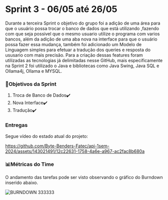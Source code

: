 # Sprint 3 - 06/05 até 26/05
Durante a terceira Sprint o objetivo do grupo foi a adição de uma área para que o usuário possa trocar o banco de dados que está utilizando ,fazendo com que seja possivel que o mesmo usuario utilize o programa com varios bancos, além da adição de uma aba nova na interface para que o usuário possa fazer essa mudança, também foi adicionado um Modelo de Linguagem simples para efetuar a tradução dos queries e resposta do ususario com mais precisão. Para a criação dessas features foram utilizadas as tecnologias já delimitadas nesse GitHub, mais especificamente na Sprint 2 foi utilizado o Java e bibliotecas como Java Swing, Java SQL e Ollama4j, Ollama e MYSQL.

### 🎯Objetivos da Sprint
1. Troca de Banco de Dados✔️
2. Nova Interface✔️
3. Tradução✔️

### Entregas

Segue vídeo do estado atual do projeto:




https://github.com/Byte-Benders-Fatec/api-1sem-2024/assets/143021491/12c22631-1758-4a6e-a967-ac2fac8b680a




### 📊Métricas do Time

O andamento das tarefas pode ser visto observando o gráfico do Burndown inserido abaixo.

![BURNDOWN 333333](https://github.com/Byte-Benders-Fatec/api-1sem-2024/assets/143470914/f6a9f5e5-657c-492d-be0a-df03b7def802)

